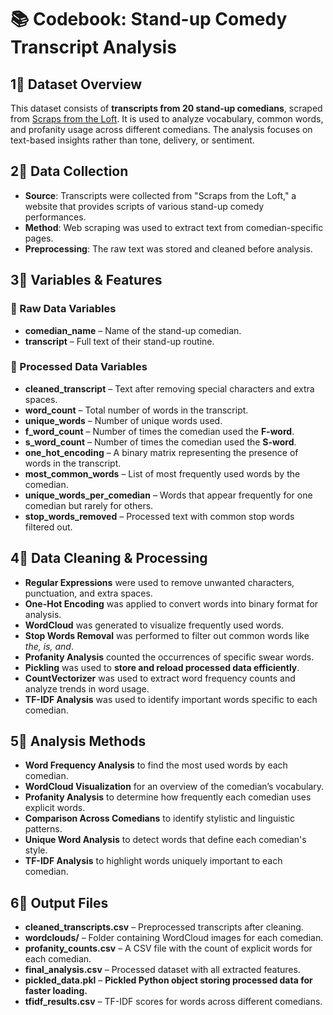# 📚 Codebook: Stand-up Comedy Transcript Analysis  

## 1⃣ Dataset Overview  
This dataset consists of **transcripts from 20 stand-up comedians**, scraped from [Scraps from the Loft](https://scrapsfromtheloft.com/stand-up-comedy-transcripts/). It is used to analyze vocabulary, common words, and profanity usage across different comedians. The analysis focuses on text-based insights rather than tone, delivery, or sentiment.

## 2⃣ Data Collection  
- **Source**: Transcripts were collected from "Scraps from the Loft," a website that provides scripts of various stand-up comedy performances.
- **Method**: Web scraping was used to extract text from comedian-specific pages.
- **Preprocessing**: The raw text was stored and cleaned before analysis.

## 3⃣ Variables & Features  

### 🔹 Raw Data Variables  
- **comedian_name** – Name of the stand-up comedian.  
- **transcript** – Full text of their stand-up routine.  

### 🔹 Processed Data Variables  
- **cleaned_transcript** – Text after removing special characters and extra spaces.  
- **word_count** – Total number of words in the transcript.  
- **unique_words** – Number of unique words used.  
- **f_word_count** – Number of times the comedian used the **F-word**.  
- **s_word_count** – Number of times the comedian used the **S-word**.  
- **one_hot_encoding** – A binary matrix representing the presence of words in the transcript.  
- **most_common_words** – List of most frequently used words by the comedian.  
- **unique_words_per_comedian** – Words that appear frequently for one comedian but rarely for others.  
- **stop_words_removed** – Processed text with common stop words filtered out.

## 4⃣ Data Cleaning & Processing  
- **Regular Expressions** were used to remove unwanted characters, punctuation, and extra spaces.  
- **One-Hot Encoding** was applied to convert words into binary format for analysis.  
- **WordCloud** was generated to visualize frequently used words.  
- **Stop Words Removal** was performed to filter out common words like *the, is, and*.  
- **Profanity Analysis** counted the occurrences of specific swear words.  
- **Pickling** was used to **store and reload processed data efficiently**.  
- **CountVectorizer** was used to extract word frequency counts and analyze trends in word usage.  
- **TF-IDF Analysis** was used to identify important words specific to each comedian.

## 5⃣ Analysis Methods  
- **Word Frequency Analysis** to find the most used words by each comedian.  
- **WordCloud Visualization** for an overview of the comedian’s vocabulary.  
- **Profanity Analysis** to determine how frequently each comedian uses explicit words.  
- **Comparison Across Comedians** to identify stylistic and linguistic patterns.  
- **Unique Word Analysis** to detect words that define each comedian's style.  
- **TF-IDF Analysis** to highlight words uniquely important to each comedian.  

## 6⃣ Output Files  
- **cleaned_transcripts.csv** – Preprocessed transcripts after cleaning.  
- **wordclouds/** – Folder containing WordCloud images for each comedian.  
- **profanity_counts.csv** – A CSV file with the count of explicit words for each comedian.  
- **final_analysis.csv** – Processed dataset with all extracted features.  
- **pickled_data.pkl** – **Pickled Python object storing processed data for faster loading.**  
- **tfidf_results.csv** – TF-IDF scores for words across different comedians.  

##
